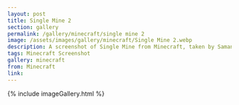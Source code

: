 ```yaml
---
layout: post
title: Single Mine 2
section: gallery
permalink: /gallery/minecraft/single mine 2
image: /assets/images/gallery/minecraft/Single Mine 2.webp
description: A screenshot of Single Mine from Minecraft, taken by Samantha Says.
tags: Minecraft Screenshot
gallery: minecraft
from: Minecraft
link: 
---
```

{% include imageGallery.html %}